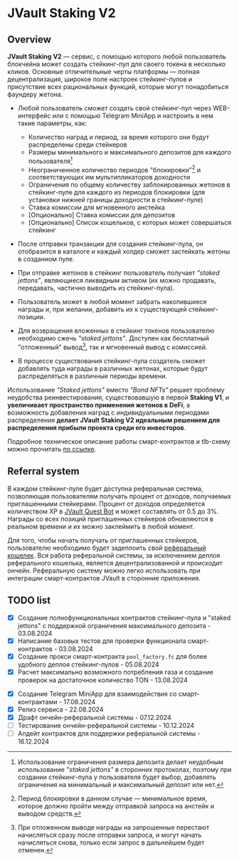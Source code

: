 # JVault Staking V2

## Overview

**JVault Staking V2** — сервис, с помощью которого любой пользователь блокчейна может создать стейкинг-пул для своего токена в несколько кликов. Основные отличительные черты платформы — полная децентрализация, широкое поле настроек стейкинг-пулов и присутствие всех рациональных функций, которые могут понадобиться фаундеру жетона.

- Любой пользователь сможет создать свой стейкинг-пул через WEB-интерфейс или с помощью Telegram MiniApp и настроить в нем такие параметры, как:
    * Количество наград и период, за время которого они будут распределены среди стейкеров
    * Размеры минимального и максимального депозитов для каждого пользователя[^1]
    * Неограниченное количество периодов "блокировки"[^2] и соответствующих им мультипликаторов доходности
    * Ограничения по общему количеству заблокированных жетонов в стейкинг-пуле для каждого из периодов блокировки (для установки нижней границы доходности в стейкинг-пуле)
    * Ставка комиссии для мгновенного анстейка
    * \[Опционально\] Ставка комиссии для депозитов
    * \[Опционально\] Список кошельков, с которых может совершаться стейкинг

- После отправки транзакции для создания стейкинг-пула, он отобразится в каталоге и каждый холдер сможет застейкать жетоны в созданном пуле.

- При отправке жетонов в стейкинг пользователь получает *"staked jettons"*, являющиеся ликвидным активом (их можно продавать, передавать, частично выводить из стейкинг-пула).

- Пользователь может в любой момент забрать накопившиеся награды и, при желании, добавить их к существующей стейкинг-позиции.

- Для возвращения вложенных в стейкинг токенов пользователю необходимо сжечь *"staked jettons"*. Доступен как бесплатный "отложенный" вывод[^3], так и мгновенный вывод с комиссией. 

- В процессе существования стейкинг-пула создатель сможет добавлять туда награды в различных жетонах, которые будут распределяться в различные периоды времени.


Использование *"Staked jettons"* вместо *"Bond NFTs"* решает проблему неудобства реинвестирования, существовавшую в первой **Staking V1**, и **увеличивает пространство применения жетонов в DeFi**, а возможность добавления наград с индивидуальными периодами распределения **делает JVault Staking V2 идеальным решением для распределения прибыли проекта среди его инвесторов**.

Подробное техническое описание работы смарт-контрактов и tlb-схему можно прочитать [по ссылке](./src/pools_with_limits/contracts/description-ru.tlb).

## Referral system
В каждом стейкинг-пуле будет доступна реферальная система, позволяющая пользователям получать процент от доходов, получаемых приглашенными стейкерами. Процент от доходов определяется количеством XP в [JVault Quest Bot](https://t.me/JVaultBot/events) и может составлять от 0.5 до 3%. Награды со всех позиций приглашенных стейкеров обновляются в реальном времени и их можно заклеймить в любой момент.

Для того, чтобы начать получать от приглашенных стейкеров, пользователю необходимо будет задеплоить свой [реферальный кошелек](./src/contracts/referrer_wallet.fc). Вся работа реферальной системы, за исключением деплоя реферального кошелька, является децентрализованной и происходит ончейн. Реферальную систему можно легко использовать при интеграции смарт-контрактов JVault в сторонние приложения.

## TODO list

- [x] Создание полнофункциональных контрактов стейкинг-пула и "staked jettons" с поддержкой ограничения максимального депозита - 03.08.2024
- [x] Написание базовых тестов для проверки функционала смарт-контрактов - 03.08.2024
- [x] Создание прокси смарт-контракта `pool_factory.fc` для более удобного деплоя стейкинг-пулов - 05.08.2024
- [x] Расчет максимально возможного потребления газа и создание проверок на достаточное количество TON - 13.08.2024
<!-- - [ ] Расширенное тестирование смарт-контрактов с учетом всех "крайних случаев" - 15.08.2024 -->
- [x] Создание Telegram MiniApp для взаимодействия со смарт-контрактами - 17.08.2024
- [x] Релиз сервиса - 22.08.2024
- [x] Драфт ончейн-реферальной системы - 07.12.2024
- [ ] Тестирование ончейн-реферальной системы - 10.12.2024
- [ ] Апдейт контрактов для поддержки реферальной системы - 16.12.2024

[^1]: Использование ограничения размера депозита делает неудобным использование *"staked jettons"* в сторонних протоколах, поэтому при создании стейкинг-пула у пользователя будет выбор, добавлять ограничения на минимальный и максимальный депозит или нет.

[^2]: Период блокировки в данном случае — минимальное время, которое должно пройти между отправкой запроса на анстейк и выводом средств. 

[^3]: При отложенном выводе награды на запрошенные перестают начисляться сразу после отправки запроса, и могут начать начисляться снова, только если запрос в дальнейшем будет отменен.
